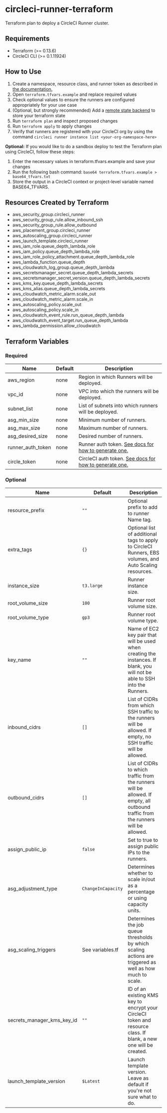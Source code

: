 # circleci-runner-terraform
Terraform plan to deploy a CircleCI Runner cluster.

## Requirements

- Terraform (>= 0.13.6)
- CircleCI CLI (>= 0.1.11924)

## How to Use

1. Create a namespace, resource class, and runner token as described in [the documentation.](https://circleci.com/docs/2.0/runner-installation/#authentication)
1. Open `terraform.tfvars.example` and replace required values
2. Check optional values to ensure the runners are configured appropriately for your use case
3. (Optional, but strongly recommended) Add a [remote state backend](https://www.terraform.io/docs/language/settings/backends/index.html) to store your terraform state
3. Run `terraform plan` and inspect proposed changes
4. Run `terraform apply` to apply changes
5. Verify that runners are registered with your CircleCI org by using the command `circleci runner instance list <your-org-namespace-here>`

**Optional:** If you would like to do a sandbox deploy to test the Terraform plan using CircleCI, follow these steps:

1. Enter the necessary values in terraform.tfvars.example and save your changes
2. Run the following bash command: `base64 terraform.tfvars.example > base64_tfvars.txt`
3. Store the output in a CircleCI context or project-level variable named BASE64_TFVARS.


## Resources Created by Terraform

- aws_security_group.circleci_runner
- aws_security_group_rule.allow_inbound_ssh
- aws_security_group_rule.allow_outbound
- aws_placement_group.circleci_runner
- aws_autoscaling_group.circleci_runner
- aws_launch_template.circleci_runner
- aws_iam_role.queue_depth_lambda_role
- aws_iam_policy.queue_depth_lambda_role
- aws_iam_role_policy_attachment.queue_depth_lambda_role
- aws_lambda_function.queue_depth
- aws_cloudwatch_log_group.queue_depth_lambda
- aws_secretsmanager_secret.queue_depth_lambda_secrets
- aws_secretsmanager_secret_version.queue_depth_lambda_secrets
- aws_kms_key.queue_depth_lambda_secrets
- aws_kms_alias.queue_depth_lambda_secrets
- aws_cloudwatch_metric_alarm.scale_out
- aws_cloudwatch_metric_alarm.scale_in
- aws_autoscaling_policy.scale_out
- aws_autoscaling_policy.scale_in
- aws_cloudwatch_event_rule.run_queue_depth_lambda
- aws_cloudwatch_event_target.run_queue_depth_lambda
- aws_lambda_permission.allow_cloudwatch

## Terraform Variables

### Required 

| Name | Default | Description|
|------|---------|------------|
|aws_region|none|Region in which Runners will be deployed.|
|vpc_id|none|VPC into which the runners will be deployed.|
|subnet_list|none|List of subnets into which runners will be deployed.|
|asg_min_size|none|Minimum number of runners.|
|asg_max_size|none|Maximum number of runners.|
|asg_desired_size|none|Desired number of runners.|
|runner_auth_token|none|Runner auth token.  [See docs for how to generate one.](https://circleci.com/docs/2.0/runner-installation/#authentication)|
|circle_token|none|CircleCI auth token.  [See docs for how to generate one.](https://circleci.com/docs/2.0/managing-api-tokens/)|



### Optional

| Name | Default | Description|
|------|---------|------------|
|resource_prefix|`""`|Optional prefix to add to runner Name tag.|
|extra_tags|`{}`|Optional list of additional tags to apply to CircleCI Runners, EBS volumes, and Auto Scaling resources.|
|instance_size|`t3.large`|Runner instance size.|
|root_volume_size|`100`|Runner root volume size.|
|root_volume_type|`gp3`|Runner root volume type.|
|key_name|`""`|Name of EC2 key pair that will be used when creating the instances.  If blank, you will not be able to SSH into the Runners.|
|inbound_cidrs|`[]`|List of CIDRs from which SSH traffic to the runners will be allowed.  If empty, no SSH traffic will be allowed.|
|outbound_cidrs|`[]`|List of CIDRs to which traffic from the runners will be allowed.  If empty, all outbound traffic from the runners will be allowed.|
|assign_public_ip|`false`|Set to true to assign public IPs to the runners.|
|asg_adjustment_type|`ChangeInCapacity`|Determines whether to scale in/out as a percentage or using capacity units.|
|asg_scaling_triggers|See variables.tf|Determines the job queue thresholds by which scaling actions are triggered as well as how much to scale.|
|secrets_manager_kms_key_id|`""`|ID of an existing KMS key to encrypt your CircleCI token and resource class. If blank, a new one will be created.|
|launch_template_version|`$Latest`|Launch template version. Leave as default if you're not sure what to do.|